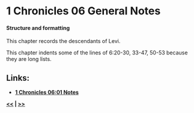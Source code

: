 # 1 Chronicles 06 General Notes #

#### Structure and formatting ####

This chapter records the descendants of Levi.

This chapter indents some of the lines of 6:20-30, 33-47, 50-53 because they are long lists. 

## Links: ##

* __[1 Chronicles 06:01 Notes](./01.md)__

__[<<](../05/intro.md) | [>>](../07/intro.md)__
